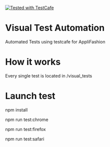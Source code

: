 <a  
    href="https://github.com/DevExpress/testcafe">
    <img alt="Tested with TestCafe" src="https://img.shields.io/badge/tested%20with-TestCafe-2fa4cf.svg">
</a>

# Visual Test Automation

Automated Tests using testcafe for AppliFashion


# How it works

Every single test is located in /visual_tests

# Launch test

npm install

npm run test:chrome

npm run test:firefox

npm run test:safari




